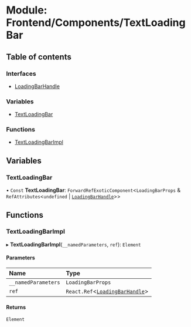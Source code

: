 # Module: Frontend/Components/TextLoadingBar

## Table of contents

### Interfaces

- [LoadingBarHandle](../interfaces/Frontend_Components_TextLoadingBar.LoadingBarHandle.md)

### Variables

- [TextLoadingBar](Frontend_Components_TextLoadingBar.md#textloadingbar)

### Functions

- [TextLoadingBarImpl](Frontend_Components_TextLoadingBar.md#textloadingbarimpl)

## Variables

### TextLoadingBar

• `Const` **TextLoadingBar**: `ForwardRefExoticComponent`<`LoadingBarProps` & `RefAttributes`<`undefined` \| [`LoadingBarHandle`](../interfaces/Frontend_Components_TextLoadingBar.LoadingBarHandle.md)\>\>

## Functions

### TextLoadingBarImpl

▸ **TextLoadingBarImpl**(`__namedParameters`, `ref`): `Element`

#### Parameters

| Name                | Type                                                                                                     |
| :------------------ | :------------------------------------------------------------------------------------------------------- |
| `__namedParameters` | `LoadingBarProps`                                                                                        |
| `ref`               | `React.Ref`<[`LoadingBarHandle`](../interfaces/Frontend_Components_TextLoadingBar.LoadingBarHandle.md)\> |

#### Returns

`Element`

